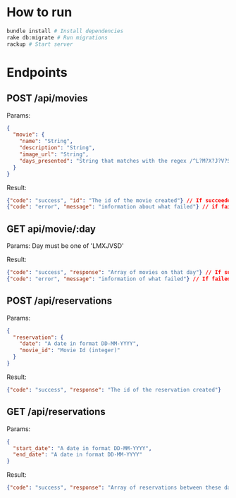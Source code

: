 # How to run
```bash
bundle install # Install dependencies
rake db:migrate # Run migrations
rackup # Start server
```

# Endpoints
## POST /api/movies
Params:
```json
{
  "movie": {
    "name": "String",
    "description": "String",
    "image_url": "String",
    "days_presented": "String that matches with the regex /^L?M?X?J?V?S?D?$/"
  }
}
```

Result:
```json
{"code": "success", "id": "The id of the movie created"} // If succeeded
{"code": "error", "message": "information about what failed"} // if failed
```

## GET api/movie/:day
Params:
Day must be one of 'LMXJVSD'

Result:
```json
{"code": "success", "response": "Array of movies on that day"} // If suceeded
{"code": "error", "message": "information of what failed"} // If failed
```

## POST /api/reservations
Params:
```json
{
  "reservation": {
    "date": "A date in format DD-MM-YYYY",
    "movie_id": "Movie Id (integer)"
  }
}
```

Result:
```json
{"code": "success", "response": "The id of the reservation created"}
```

## GET /api/reservations
Params:
```json
{
  "start_date": "A date in format DD-MM-YYYY",
  "end_date": "A date in format DD-MM-YYYY"
}
```

Result:
```json
{"code": "success", "response": "Array of reservations between these dates"}
```